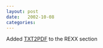 ```yaml
---
layout: post
date:   2002-10-08
categories:
---
```

Added <a href="rexx/txt2pdf/">TXT2PDF</a> to the REXX section
